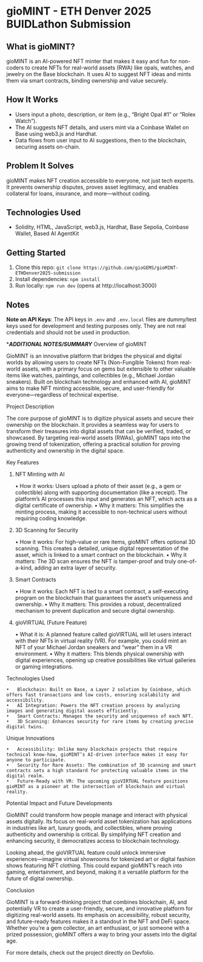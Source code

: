 # gioMINT - ETH Denver 2025 BUIDLathon Submission

## What is gioMINT?
gioMINT is an AI-powered NFT minter that makes it easy and fun for non-coders to create NFTs for real-world assets (RWA) like opals, watches, and jewelry on the Base blockchain. It uses AI to suggest NFT ideas and mints them via smart contracts, binding ownership and value securely.

## How It Works
- Users input a photo, description, or item (e.g., “Bright Opal #1” or “Rolex Watch”).
- The AI suggests NFT details, and users mint via a Coinbase Wallet on Base using web3.js and Hardhat.
- Data flows from user input to AI suggestions, then to the blockchain, securing assets on-chain.

## Problem It Solves
gioMINT makes NFT creation accessible to everyone, not just tech experts. It prevents ownership disputes, proves asset legitimacy, and enables collateral for loans, insurance, and more—without coding.

## Technologies Used
- Solidity, HTML, JavaScript, web3.js, Hardhat, Base Sepolia, Coinbase Wallet, Based AI AgentKit

## Getting Started
1. Clone this repo: `git clone https://github.com/gioGEMS/gioMINT-ETHDenver2025-submission`
2. Install dependencies: `npm install`
3. Run locally: `npm run dev` (opens at http://localhost:3000)

## Notes
**Note on API Keys**: The API keys in `.env` and `.env.local` files are dummy/test keys used for development and testing purposes only. They are not real credentials and should not be used in production.

****ADDITIONAL NOTES/SUMMARY***
Overview of gioMINT

GioMINT is an innovative platform that bridges the physical and digital worlds by allowing users to create NFTs (Non-Fungible Tokens) from real-world assets, with a primary focus on gems but extensible to other valuable items like watches, paintings, and collectibles (e.g., Michael Jordan sneakers). Built on blockchain technology and enhanced with AI, gioMINT aims to make NFT minting accessible, secure, and user-friendly for everyone—regardless of technical expertise.

Project Description

The core purpose of gioMINT is to digitize physical assets and secure their ownership on the blockchain. It provides a seamless way for users to transform their treasures into digital assets that can be verified, traded, or showcased. By targeting real-world assets (RWAs), gioMINT taps into the growing trend of tokenization, offering a practical solution for proving authenticity and ownership in the digital space.

Key Features

1. NFT Minting with AI

	•	How it works: Users upload a photo of their asset (e.g., a gem or collectible) along with supporting documentation (like a receipt). The platform’s AI processes this input and generates an NFT, which acts as a digital certificate of ownership.
	•	Why it matters: This simplifies the minting process, making it accessible to non-technical users without requiring coding knowledge.

2. 3D Scanning for Security

	•	How it works: For high-value or rare items, gioMINT offers optional 3D scanning. This creates a detailed, unique digital representation of the asset, which is linked to a smart contract on the blockchain.
	•	Why it matters: The 3D scan ensures the NFT is tamper-proof and truly one-of-a-kind, adding an extra layer of security.

3. Smart Contracts

	•	How it works: Each NFT is tied to a smart contract, a self-executing program on the blockchain that guarantees the asset’s uniqueness and ownership.
	•	Why it matters: This provides a robust, decentralized mechanism to prevent duplication and secure digital ownership.

4. gioVIRTUAL (Future Feature)

	•	What it is: A planned feature called gioVIRTUAL will let users interact with their NFTs in virtual reality (VR). For example, you could mint an NFT of your Michael Jordan sneakers and “wear” them in a VR environment.
	•	Why it matters: This blends physical ownership with digital experiences, opening up creative possibilities like virtual galleries or gaming integrations.

Technologies Used

	•	Blockchain: Built on Base, a Layer 2 solution by Coinbase, which offers fast transactions and low costs, ensuring scalability and accessibility.
	•	AI Integration: Powers the NFT creation process by analyzing images and generating digital assets efficiently.
	•	Smart Contracts: Manages the security and uniqueness of each NFT.
	•	3D Scanning: Enhances security for rare items by creating precise digital twins.

Unique Innovations

	•	Accessibility: Unlike many blockchain projects that require technical know-how, gioMINT’s AI-driven interface makes it easy for anyone to participate.
	•	Security for Rare Assets: The combination of 3D scanning and smart contracts sets a high standard for protecting valuable items in the digital realm.
	•	Future-Ready with VR: The upcoming gioVIRTUAL feature positions gioMINT as a pioneer at the intersection of blockchain and virtual reality.

Potential Impact and Future Developments

GioMINT could transform how people manage and interact with physical assets digitally. Its focus on real-world asset tokenization has applications in industries like art, luxury goods, and collectibles, where proving authenticity and ownership is critical. By simplifying NFT creation and enhancing security, it democratizes access to blockchain technology.

Looking ahead, the gioVIRTUAL feature could unlock immersive experiences—imagine virtual showrooms for tokenized art or digital fashion shows featuring NFT clothing. This could expand gioMINT’s reach into gaming, entertainment, and beyond, making it a versatile platform for the future of digital ownership.

Conclusion

GioMINT is a forward-thinking project that combines blockchain, AI, and potentially VR to create a user-friendly, secure, and innovative platform for digitizing real-world assets. Its emphasis on accessibility, robust security, and future-ready features makes it a standout in the NFT and DeFi space. Whether you’re a gem collector, an art enthusiast, or just someone with a prized possession, gioMINT offers a way to bring your assets into the digital age.

For more details, check out the project directly on Devfolio.

